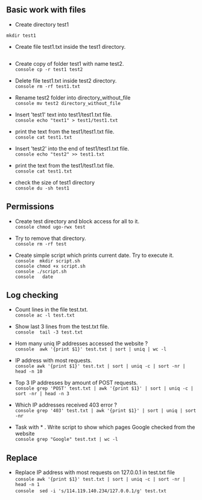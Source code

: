 ## Basic work with files

- Create directory test1  
 ```console
 mkdir test1
```

- Create file test1.txt inside the test1 directory.  
 ```console touch test1.txt
```

- Create copy of folder test1 with name test2.  
 ```console cp -r test1 test2```

- Delete file test1.txt inside test2 directory.  
 ```console rm -rf test1.txt```

- Rename test2 folder into directory_without_file  
 ```console mv test2 directory_without_file```

- Insert 'test1' text into test1/test1.txt file.  
 ```console echo "text1" > test1/test1.txt```

- print the text from the test1/test1.txt file.  
 ```console cat test1.txt```

- Insert 'test2' into the end of test1/test1.txt file.  
 ```console echo "test2" >> test1.txt```

- print the text from the test1/test1.txt file.  
 ```console cat test1.txt```

- check the size of test1 directory  
 ```console du -sh test1```

## Permissions

- Create test directory and block access for all to it.  
 ```console chmod ugo-rwx test```

- Try to remove that directory.  
 ```console rm -rf test```

- Create simple script which prints current date. Try to execute it.  
 ```console  mkdir script.sh```  
 ```console chmod +x script.sh```  
 ```console ./script.sh```  
 ```console   date```  

## Log checking

- Count lines in the file test.txt.  
 ```console ac -l test.txt```

- Show last 3 lines from the test.txt file.   
 ```console  tail -3 test.txt```

- Hom many uniq IP addresses accessed the website ?   
 ```console  awk '{print $1}' test.txt | sort | uniq | wc -l```

- IP address with most requests.  
 ```console awk '{print $1}' test.txt | sort | uniq -c | sort -nr | head -n 10```

- Top 3 IP addresses by amount of POST requests.  
 ```console grep 'POST' test.txt | awk '{print $1}' | sort | uniq -c | sort -nr | head -n 3```

- Which IP addresses received 403 error ?   
 ```console grep '403' test.txt | awk '{print $1}' | sort | uniq | sort -nr```

- Task with * . Write script to show which pages Google checked from the website   
 ```console grep "Google" test.txt | wc -l```

## Replace

- Replace IP address with most requests on 127.0.0.1 in test.txt file   
 ```console awk '{print $1}' test.txt | sort | uniq -c | sort -nr | head -n 1```  
 ```console  sed -i 's/114.119.140.234/127.0.0.1/g' test.txt```

